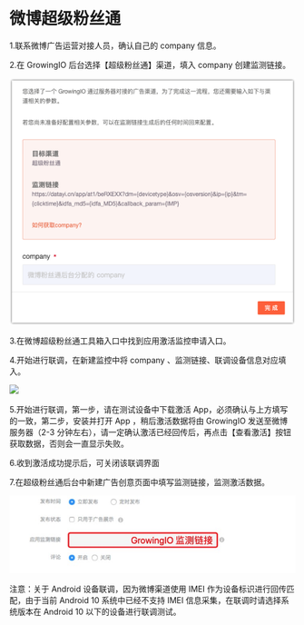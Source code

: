 # 微博超级粉丝通

1.联系微博广告运营对接人员，确认自己的 company 信息。

2.在 GrowingIO 后台选择【超级粉丝通】渠道，填入 company 创建监测链接。

![](../../../../.gitbook/assets/image%20%2865%29.png)

3.在微博超级粉丝通工具箱入口中找到应用激活监控申请入口。

4.开始进行联调，在新建监控中将 company 、监测链接、联调设备信息对应填入。



![](https://docs.growingio.com/.gitbook/assets/%E8%B6%85%E7%BA%A7%E7%B2%89%E4%B8%9D%E9%80%9A1.png)

5.开始进行联调，第一步，请在测试设备中下载激活 App，必须确认与上方填写的一致，第二步，安装并打开 App ，稍后激活数据将由 GrowingIO 发送至微博服务器（2-3 分钟左右），请一定确认激活已经回传后，再点击【查看激活】按钮获取数据，否则会一直显示失败。

6.收到激活成功提示后，可关闭该联调界面

7.在超级粉丝通后台中新建广告创意页面中填写监测链接，监测激活数据。

![](../../../../.gitbook/assets/image%20%28138%29.png)

注意：关于 Android 设备联调，因为微博渠道使用 IMEI 作为设备标识进行回传匹配，由于当前 Android 10 系统中已经不支持 IMEI 信息采集，在联调时请选择系统版本在 Android 10 以下的设备进行联调测试。





